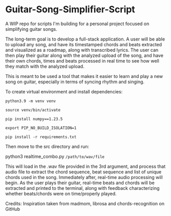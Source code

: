 # Guitar-Song-Simplifier-Script
A WIP repo for scripts I'm building for a personal project focused on simplifying guitar songs.

The long-term goal is to develop a full-stack application.
A user will be able to upload any song, and have its timestamped chords and beats extracted and visualized as a roadmap, along with transcribed lyrics.
The user can then play their guitar along with the analyzed upload of the song, and have their own chords, times and beats processed in real time to see how well they match with the analyzed upload.

This is meant to be used a tool that makes it easier to learn and play a new song on guitar, especially in terms of syncing rhythm and singing.

To create virtual environment and install dependencies:

`python3.9 -m venv venv`

`source venv/bin/activate`

`pip install numpy==1.23.5`

`export PIP_NO_BUILD_ISOLATION=1`

`pip install -r requirements.txt`

Then move to the src directory and run:

python3 realtime_combo.py `/path/to/wav/file`

This will load in the .wav file provided in the 3rd argument, and process that audio file to extract the chord sequence, beat sequence and list of unique chords used in the song. Immediately after, real-time audio processing will begin. As the user plays their guitar, real-time beats and chords will be extracted and printed to the terminal, along with feedback characterizing whether beats/chords were on time/properly played.

Credits:
Inspiration taken from madmom, librosa and chords-recognition on GitHub
